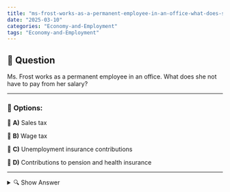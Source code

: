 ```yaml
---
title: "ms-frost-works-as-a-permanent-employee-in-an-office-what-does-she-not-have-to-pay-from-her-salary"
date: "2025-03-10"
categories: "Economy-and-Employment"
tags: "Economy-and-Employment"
---
```


## 📌 **Question**

Ms. Frost works as a permanent employee in an office. What does she not have to pay from her salary?



---

### 📝 **Options:**

🔘 **A)** Sales tax

🔘 **B)** Wage tax

🔘 **C)** Unemployment insurance contributions

🔘 **D)** Contributions to pension and health insurance

---

<details>
  <summary>🔍 Show Answer</summary>

  <p>
💡  <b>Correct Answer:</b>  a
  </p>
  <p>
    📖<b>Explanation:</b>
    In Germany, permanent employees have to pay various taxes from their salaries. These include income tax, contributions to unemployment insurance as well as pension and health insurance. These deductions are required by law and are used to finance social benefits and the state budget. Sales tax, on the other hand, is a consumption tax that is levied on goods and services and is not directly deducted from employees' salaries. Therefore, Ms. Frost does not have to pay VAT from her salary.
  </p>
</details>
